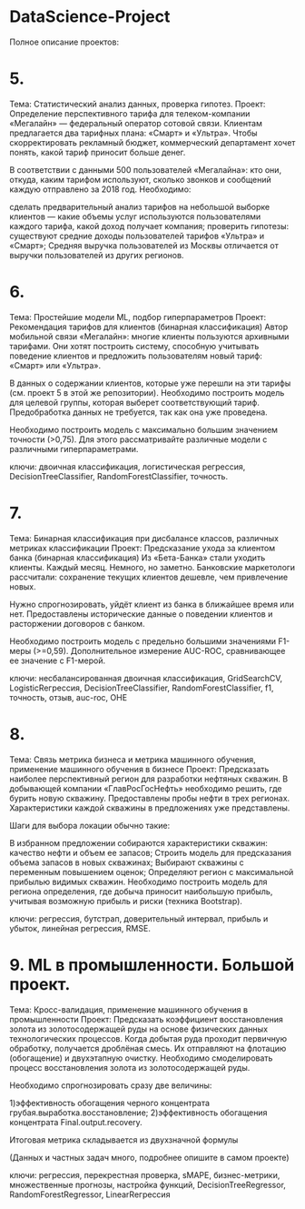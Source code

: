 # DataScience-Project

Полное описание проектов:
# 5.
Тема: Статистический анализ данных, проверка гипотез.
Проект: Определение перспективного тарифа для телеком-компании
«Мегалайн» — федеральный оператор сотовой связи. Клиентам предлагается два тарифных плана: «Смарт» и «Ультра». Чтобы скорректировать рекламный бюджет, коммерческий департамент хочет понять, какой тариф приносит больше денег.

В соответствии с данными 500 пользователей «Мегалайна»: кто они, откуда, каким тарифом используют, сколько звонков и сообщений каждую отправлено за 2018 год. Необходимо:

сделать предварительный анализ тарифов на небольшой выборке клиентов — какие объемы услуг используются пользователями каждого тарифа, какой доход получает компания;
проверить гипотезы:
существуют средние доходы пользователей тарифов «Ультра» и «Смарт»;
Средняя выручка пользователей из Москвы отличается от выручки пользователей из других регионов.
# 6.
Тема: Простейшие модели ML, подбор гиперпараметров
Проект: Рекомендация тарифов для клиентов (бинарная классификация)
Автор мобильной связи «Мегалайн»: многие клиенты пользуются архивными тарифами. Они хотят построить систему, способную учитывать поведение клиентов и предложить пользователям новый тариф: «Смарт» или «Ультра».

В данных о содержании клиентов, которые уже перешли на эти тарифы (см. проект 5 в этой же репозитории). Необходимо построить модель для целевой группы, которая выберет соответствующий тариф. Предобработка данных не требуется, так как она уже проведена.

Необходимо построить модель с максимально большим значением точности (>0,75). Для этого рассматривайте различные модели с различными гиперпараметрами.

ключи: двоичная классификация, логистическая регрессия, DecisionTreeClassifier, RandomForestClassifier, точность.
# 7.
Тема: Бинарная классификация при дисбалансе классов, различных метриках классификации
Проект: Предсказание ухода за клиентом банка (бинарная классификация)
Из «Бета-Банка» стали уходить клиенты. Каждый месяц. Немного, но заметно. Банковские маркетологи рассчитали: сохранение текущих клиентов дешевле, чем привлечение новых.

Нужно спрогнозировать, уйдёт клиент из банка в ближайшее время или нет. Предоставлены исторические данные о поведении клиентов и расторжении договоров с банком.

Необходимо построить модель с предельно большими значениями F1-меры (>=0,59). Дополнительное измерение AUC-ROC, сравнивающее ее значение с F1-мерой.

ключи: несбалансированная двоичная классификация, GridSearchCV, LogisticReгрессия, DecisionTreeClassifier, RandomForestClassifier, f1, точность, отзыв, auc-roc, OHE
# 8.
Тема: Связь метрика бизнеса и метрика машинного обучения, применение машинного обучения в бизнесе
Проект: Предсказать наиболее перспективный регион для разработки нефтяных скважин.
В добывающей компании «ГлавРосГосНефть» необходимо решить, где бурить новую скважину. Предоставлены пробы нефти в трех регионах. Характеристики каждой скважины в предложениях уже представлены.

Шаги для выбора локации обычно такие:

В избранном предложении собираются характеристики скважин: качество нефти и объем ее запасов;
Строить модель для предсказания объема запасов в новых скважинах;
Выбирают скважины с переменным повышением оценок;
Определяют регион с максимальной прибылью видимых скважин.
Необходимо построить модель для региона определения, где добыча приносит наибольшую прибыль, учитывая возможную прибыль и риски (техника Bootstrap).

ключи: регрессия, бутстрап, доверительный интервал, прибыль и убыток, линейная регрессия, RMSE.
# 9. ML в промышленности. Большой проект.
Тема: Кросс-валидация, применение машинного обучения в промышленности
Проект: Предсказать коэффициент восстановления золота из золотосодержащей руды на основе физических данных технологических процессов.
Когда добытая руда проходит первичную обработку, получается дроблёная смесь. Их отправляют на флотацию (обогащение) и двухэтапную очистку. Необходимо смоделировать процесс восстановления золота из золотосодержащей руды.

Необходимо спрогнозировать сразу две величины:

1)эффективность обогащения черного концентрата грубая.выработка.восстановление;
2)эффективность обогащения концентрата Final.output.recovery.

Итоговая метрика складывается из двухзначной формулы

(Данных и частных задач много, подробнее опишите в самом проекте)

ключи: регрессия, перекрестная проверка, sMAPE, бизнес-метрики, множественные прогнозы, настройка функций, DecisionTreeRegressor, RandomForestRegressor, LinearReгрессия
